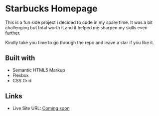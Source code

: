# Starbucks Homepage

This is a fun side project i decided to code in my spare time. It was a bit challenging but total worth it and it helped me sharpen my skills even further.

Kindly take you time to go through the repo and leave a star if you like it.

## Built with

- Semantic HTML5 Markup
- Flexbox
- CSS Grid

## Links

- Live Site URL: [Coming soon](https://comingsoon.com)
